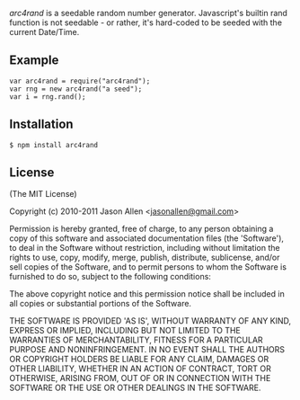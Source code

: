 _arc4rand_ is a seedable random number generator. Javascript's builtin rand
function is not seedable - or rather, it's hard-coded to be seeded with the
current Date/Time. 

## Example

    var arc4rand = require("arc4rand");
    var rng = new arc4rand("a seed");
    var i = rng.rand();

## Installation

    $ npm install arc4rand

## License

(The MIT License)

Copyright (c) 2010-2011 Jason Allen &lt;jasonallen@gmail.com&gt;

Permission is hereby granted, free of charge, to any person obtaining
a copy of this software and associated documentation files (the
'Software'), to deal in the Software without restriction, including
without limitation the rights to use, copy, modify, merge, publish,
distribute, sublicense, and/or sell copies of the Software, and to
permit persons to whom the Software is furnished to do so, subject to
the following conditions:

The above copyright notice and this permission notice shall be
included in all copies or substantial portions of the Software.

THE SOFTWARE IS PROVIDED 'AS IS', WITHOUT WARRANTY OF ANY KIND,
EXPRESS OR IMPLIED, INCLUDING BUT NOT LIMITED TO THE WARRANTIES OF
MERCHANTABILITY, FITNESS FOR A PARTICULAR PURPOSE AND NONINFRINGEMENT.
IN NO EVENT SHALL THE AUTHORS OR COPYRIGHT HOLDERS BE LIABLE FOR ANY
CLAIM, DAMAGES OR OTHER LIABILITY, WHETHER IN AN ACTION OF CONTRACT,
TORT OR OTHERWISE, ARISING FROM, OUT OF OR IN CONNECTION WITH THE
SOFTWARE OR THE USE OR OTHER DEALINGS IN THE SOFTWARE.

